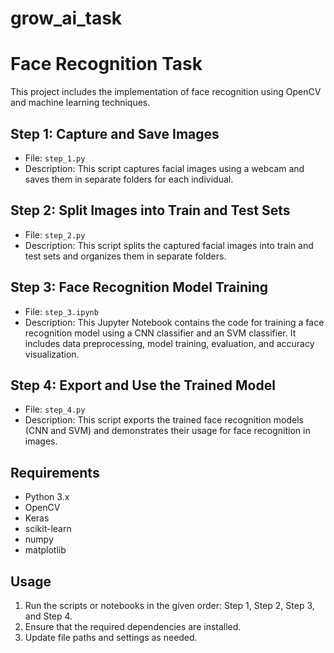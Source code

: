 # grow_ai_task
# Face Recognition Task

This project includes the implementation of face recognition using OpenCV and machine learning techniques.

## Step 1: Capture and Save Images

- File: `step_1.py`
- Description: This script captures facial images using a webcam and saves them in separate folders for each individual.

## Step 2: Split Images into Train and Test Sets

- File: `step_2.py`
- Description: This script splits the captured facial images into train and test sets and organizes them in separate folders.

## Step 3: Face Recognition Model Training

- File: `step_3.ipynb`
- Description: This Jupyter Notebook contains the code for training a face recognition model using a CNN classifier and an SVM classifier. It includes data preprocessing, model training, evaluation, and accuracy visualization.

## Step 4: Export and Use the Trained Model

- File: `step_4.py`
- Description: This script exports the trained face recognition models (CNN and SVM) and demonstrates their usage for face recognition in images.

## Requirements

- Python 3.x
- OpenCV
- Keras
- scikit-learn
- numpy
- matplotlib

## Usage

1. Run the scripts or notebooks in the given order: Step 1, Step 2, Step 3, and Step 4.
2. Ensure that the required dependencies are installed.
3. Update file paths and settings as needed.
